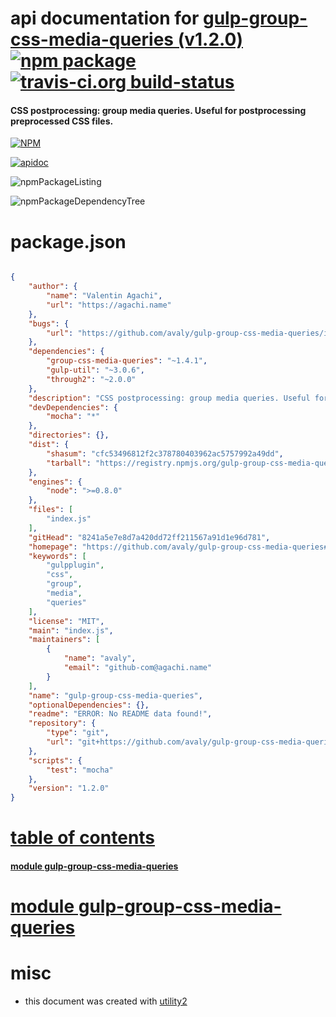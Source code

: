 # api documentation for  [gulp-group-css-media-queries (v1.2.0)](https://github.com/avaly/gulp-group-css-media-queries#readme)  [![npm package](https://img.shields.io/npm/v/npmdoc-gulp-group-css-media-queries.svg?style=flat-square)](https://www.npmjs.org/package/npmdoc-gulp-group-css-media-queries) [![travis-ci.org build-status](https://api.travis-ci.org/npmdoc/node-npmdoc-gulp-group-css-media-queries.svg)](https://travis-ci.org/npmdoc/node-npmdoc-gulp-group-css-media-queries)
#### CSS postprocessing: group media queries. Useful for postprocessing preprocessed CSS files.

[![NPM](https://nodei.co/npm/gulp-group-css-media-queries.png?downloads=true)](https://www.npmjs.com/package/gulp-group-css-media-queries)

[![apidoc](https://npmdoc.github.io/node-npmdoc-gulp-group-css-media-queries/build/screenCapture.buildNpmdoc.browser._2Fhome_2Ftravis_2Fbuild_2Fnpmdoc_2Fnode-npmdoc-gulp-group-css-media-queries_2Ftmp_2Fbuild_2Fapidoc.html.png)](https://npmdoc.github.io/node-npmdoc-gulp-group-css-media-queries/build/apidoc.html)

![npmPackageListing](https://npmdoc.github.io/node-npmdoc-gulp-group-css-media-queries/build/screenCapture.npmPackageListing.svg)

![npmPackageDependencyTree](https://npmdoc.github.io/node-npmdoc-gulp-group-css-media-queries/build/screenCapture.npmPackageDependencyTree.svg)



# package.json

```json

{
    "author": {
        "name": "Valentin Agachi",
        "url": "https://agachi.name"
    },
    "bugs": {
        "url": "https://github.com/avaly/gulp-group-css-media-queries/issues"
    },
    "dependencies": {
        "group-css-media-queries": "~1.4.1",
        "gulp-util": "~3.0.6",
        "through2": "~2.0.0"
    },
    "description": "CSS postprocessing: group media queries. Useful for postprocessing preprocessed CSS files.",
    "devDependencies": {
        "mocha": "*"
    },
    "directories": {},
    "dist": {
        "shasum": "cfc53496812f2c378780403962ac5757992a49dd",
        "tarball": "https://registry.npmjs.org/gulp-group-css-media-queries/-/gulp-group-css-media-queries-1.2.0.tgz"
    },
    "engines": {
        "node": ">=0.8.0"
    },
    "files": [
        "index.js"
    ],
    "gitHead": "8241a5e7e8d7a420dd72ff211567a91d1e96d781",
    "homepage": "https://github.com/avaly/gulp-group-css-media-queries#readme",
    "keywords": [
        "gulpplugin",
        "css",
        "group",
        "media",
        "queries"
    ],
    "license": "MIT",
    "main": "index.js",
    "maintainers": [
        {
            "name": "avaly",
            "email": "github-com@agachi.name"
        }
    ],
    "name": "gulp-group-css-media-queries",
    "optionalDependencies": {},
    "readme": "ERROR: No README data found!",
    "repository": {
        "type": "git",
        "url": "git+https://github.com/avaly/gulp-group-css-media-queries.git"
    },
    "scripts": {
        "test": "mocha"
    },
    "version": "1.2.0"
}
```



# <a name="apidoc.tableOfContents"></a>[table of contents](#apidoc.tableOfContents)

#### [module gulp-group-css-media-queries](#apidoc.module.gulp-group-css-media-queries)



# <a name="apidoc.module.gulp-group-css-media-queries"></a>[module gulp-group-css-media-queries](#apidoc.module.gulp-group-css-media-queries)



# misc
- this document was created with [utility2](https://github.com/kaizhu256/node-utility2)
